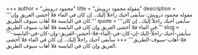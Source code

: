 +++
author = "محمود درويش"
title = "مقولة محمود درويش"
description = '''مقولة محمود درويش: سأبقى أحبك راحلاً إليك.. إن كان في الماء فلا أخشى الغريق وإن كان في اليابسة فلا أهاب سيوف الطريق.'''
quote = '''سأبقى أحبك راحلاً إليك.. إن كان في الماء فلا أخشى الغريق وإن كان في اليابسة فلا أهاب سيوف الطريق.'''
slug = '''سأبقى-أحبك-راحلاً-إليك-إن-كان-في-الماء-فلا-أخشى-الغريق-وإن-كان-في-اليابسة-فلا-أهاب-سيوف-الطريق'''
+++
سأبقى أحبك راحلاً إليك.. إن كان في الماء فلا أخشى الغريق وإن كان في اليابسة فلا أهاب سيوف الطريق.
